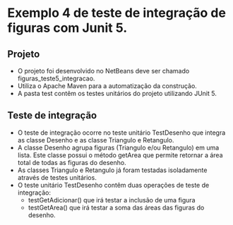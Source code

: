 # Exemplo 4 de teste de integração de figuras com Junit 5.

## Projeto
- O projeto foi desenvolvido no NetBeans deve ser chamado figuras_teste5_integracao.<br>
- Utiliza o Apache Maven para a automatização da construção.<br>
- A pasta test contêm os testes unitários do projeto utilizando JUnit 5.<br>

## Teste de integração
- O teste de integração ocorre no teste unitário TestDesenho que integra as classe Desenho e as classe Triangulo e Retangulo.<br>
- A classe Desenho agrupa figuras (Triangulo e/ou Retangulo) em uma lista. Este classe possui o método getArea que permite retornar a área total de todas as figuras do desenho.<br>
- As classes Triangulo e Retangulo já foram testadas isoladamente através de testes unitários. <br>
- O teste unitário TestDesenho contêm duas operações de teste de integração:<br>
  - testGetAdicionar() que irá testar a inclusão de uma figura<br>
  - testGetArea() que irá testar a soma das áreas das figuras do desenho.<br>
